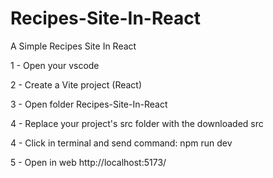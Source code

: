 # Recipes-Site-In-React
A Simple Recipes Site In React

1 - Open your vscode 

2 - Create a Vite project (React)

3 - Open folder Recipes-Site-In-React

4 - Replace your project's src folder with the downloaded src

4 - Click in terminal and send command: npm run dev

5 - Open in web http://localhost:5173/
